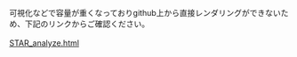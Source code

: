 可視化などで容量が重くなっておりgithub上から直接レンダリングができないため、下記のリンクからご確認ください。<br><br>
[STAR_analyze.html](https://htmlpreview.github.io/?https://raw.githubusercontent.com/kn-sth/STAR_data_analysis/main/scripts/STAR_analyze.html)